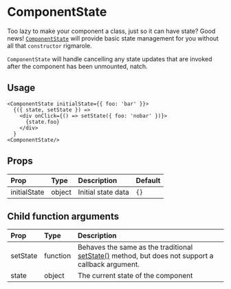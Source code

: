 # ComponentState

Too lazy to make your component a class, just so it can have state? Good news! [`ComponentState`](https://github.com/zakness/birchbox-gitbook/tree/1ad9356b440d8ffd191f6222475ef6f0c15444b0/src/components/ComponentState/index.js) will provide basic state management for you without all that `constructor` rigmarole.

`ComponentState` will handle cancelling any state updates that are invoked after the component has been unmounted, natch.

## Usage

```text
<ComponentState initialState={{ foo: 'bar' }}>
  {({ state, setState }) =>
    <div onClick={() => setState({ foo: 'nobar' })}>
      {state.foo}
    </div>
  }
<ComponentState/>
```

## Props

| Prop | Type | Description | Default |
| :--- | :--- | :--- | :--- |
| initialState | object | Initial state data | `{}` |

## Child function arguments

| Prop | Type | Description |
| :--- | :--- | :--- |
| setState | function | Behaves the same as the traditional [setState\(\)](https://reactjs.org/docs/react-component.html#setstate) method, but does not support a callback argument. |
| state | object | The current state of the component |

